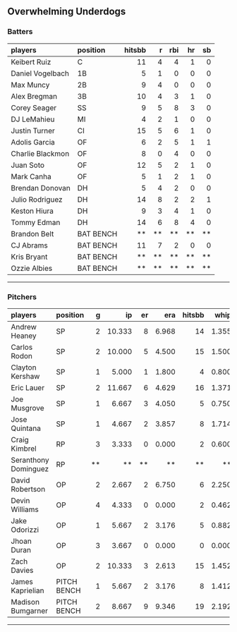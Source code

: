 ## Overwhelming Underdogs

### Batters

 
|players          |position  | hitsbb|  r| rbi| hr| sb| 
|:----------------|:---------|------:|--:|---:|--:|--:| 
|Keibert Ruiz     |C         |     11|  4|   4|  1|  0| 
|Daniel Vogelbach |1B        |      5|  1|   0|  0|  0| 
|Max Muncy        |2B        |      9|  4|   0|  0|  0| 
|Alex Bregman     |3B        |     10|  4|   3|  1|  0| 
|Corey Seager     |SS        |      9|  5|   8|  3|  0| 
|DJ LeMahieu      |MI        |      4|  2|   1|  0|  0| 
|Justin Turner    |CI        |     15|  5|   6|  1|  0| 
|Adolis Garcia    |OF        |      6|  2|   5|  1|  1| 
|Charlie Blackmon |OF        |      8|  0|   4|  0|  0| 
|Juan Soto        |OF        |     12|  5|   2|  1|  0| 
|Mark Canha       |OF        |      5|  1|   2|  1|  0| 
|Brendan Donovan  |DH        |      5|  4|   2|  0|  0| 
|Julio Rodriguez  |DH        |     14|  8|   2|  2|  1| 
|Keston Hiura     |DH        |      9|  3|   4|  1|  0| 
|Tommy Edman      |DH        |     14|  6|   8|  4|  0| 
|Brandon Belt     |BAT BENCH |     **| **|  **| **| **| 
|CJ Abrams        |BAT BENCH |     11|  7|   2|  0|  0| 
|Kris Bryant      |BAT BENCH |     **| **|  **| **| **| 
|Ozzie Albies     |BAT BENCH |     **| **|  **| **| **| 

* * *

### Pitchers

 
|players              |position    |  g|     ip| er|   era| hitsbb|  whip| so|  w| sv| 
|:--------------------|:-----------|--:|------:|--:|-----:|------:|-----:|--:|--:|--:| 
|Andrew Heaney        |SP          |  2| 10.333|  8| 6.968|     14| 1.355| 16|  0|  0| 
|Carlos Rodon         |SP          |  2| 10.000|  5| 4.500|     15| 1.500| 12|  0|  0| 
|Clayton Kershaw      |SP          |  1|  5.000|  1| 1.800|      4| 0.800|  6|  0|  0| 
|Eric Lauer           |SP          |  2| 11.667|  6| 4.629|     16| 1.371|  9|  1|  0| 
|Joe Musgrove         |SP          |  1|  6.667|  3| 4.050|      5| 0.750| 11|  1|  0| 
|Jose Quintana        |SP          |  1|  4.667|  2| 3.857|      8| 1.714|  1|  0|  0| 
|Craig Kimbrel        |RP          |  3|  3.333|  0| 0.000|      2| 0.600|  4|  1|  0| 
|Seranthony Dominguez |RP          | **|     **| **|    **|     **|    **| **| **| **| 
|David Robertson      |OP          |  2|  2.667|  2| 6.750|      6| 2.250|  4|  0|  0| 
|Devin Williams       |OP          |  4|  4.333|  0| 0.000|      2| 0.462|  5|  2|  2| 
|Jake Odorizzi        |OP          |  1|  5.667|  2| 3.176|      5| 0.882|  4|  0|  0| 
|Jhoan Duran          |OP          |  3|  3.667|  0| 0.000|      0| 0.000|  5|  0|  0| 
|Zach Davies          |OP          |  2| 10.333|  3| 2.613|     15| 1.452| 10|  0|  0| 
|James Kaprielian     |PITCH BENCH |  1|  5.667|  2| 3.176|      8| 1.412|  3|  0|  0| 
|Madison Bumgarner    |PITCH BENCH |  2|  8.667|  9| 9.346|     19| 2.192|  6|  0|  0| 


* * *


